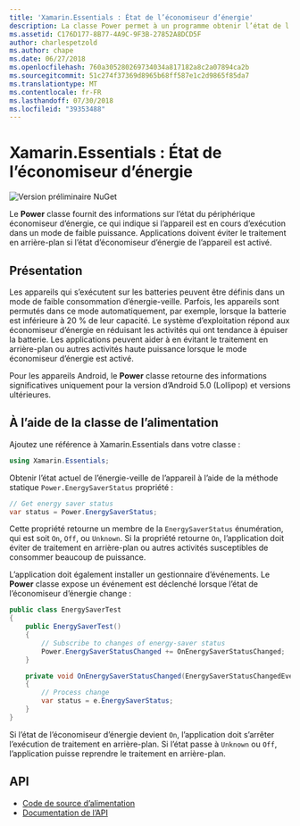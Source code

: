 ```yaml
---
title: 'Xamarin.Essentials : État de l’économiseur d’énergie'
description: La classe Power permet à un programme obtenir l’état de l’économiseur d’énergie pour déterminer si l’appareil fonctionne dans un mode de faible puissance.
ms.assetid: C176D177-8B77-4A9C-9F3B-27852A8DCD5F
author: charlespetzold
ms.author: chape
ms.date: 06/27/2018
ms.openlocfilehash: 760a305280269734034a817182a8c2a07894ca2b
ms.sourcegitcommit: 51c274f37369d8965b68ff587e1c2d9865f85da7
ms.translationtype: MT
ms.contentlocale: fr-FR
ms.lasthandoff: 07/30/2018
ms.locfileid: "39353488"
---
```

# <a name="xamarinessentials-power-energy-saver-status"></a>Xamarin.Essentials : État de l’économiseur d’énergie

![Version préliminaire NuGet](~/media/shared/pre-release.png)

Le **Power** classe fournit des informations sur l’état du périphérique économiseur d’énergie, ce qui indique si l’appareil est en cours d’exécution dans un mode de faible puissance. Applications doivent éviter le traitement en arrière-plan si l’état d’économiseur d’énergie de l’appareil est activé.

## <a name="background"></a>Présentation

Les appareils qui s’exécutent sur les batteries peuvent être définis dans un mode de faible consommation d’énergie-veille. Parfois, les appareils sont permutés dans ce mode automatiquement, par exemple, lorsque la batterie est inférieure à 20 % de leur capacité. Le système d’exploitation répond aux économiseur d’énergie en réduisant les activités qui ont tendance à épuiser la batterie. Les applications peuvent aider à en évitant le traitement en arrière-plan ou autres activités haute puissance lorsque le mode économiseur d’énergie est activé.

Pour les appareils Android, le **Power** classe retourne des informations significatives uniquement pour la version d’Android 5.0 (Lollipop) et versions ultérieures.

## <a name="using-the-power-class"></a>À l’aide de la classe de l’alimentation

Ajoutez une référence à Xamarin.Essentials dans votre classe :

```csharp
using Xamarin.Essentials;
```

Obtenir l’état actuel de l’énergie-veille de l’appareil à l’aide de la méthode statique `Power.EnergySaverStatus` propriété :

```csharp
// Get energy saver status
var status = Power.EnergySaverStatus;
```

Cette propriété retourne un membre de la `EnergySaverStatus` énumération, qui est soit `On`, `Off`, ou `Unknown`. Si la propriété retourne `On`, l’application doit éviter de traitement en arrière-plan ou autres activités susceptibles de consommer beaucoup de puissance.

L’application doit également installer un gestionnaire d’événements. Le **Power** classe expose un événement est déclenché lorsque l’état de l’économiseur d’énergie change :

```csharp
public class EnergySaverTest
{
    public EnergySaverTest()
    {
        // Subscribe to changes of energy-saver status
        Power.EnergySaverStatusChanged += OnEnergySaverStatusChanged;
    }

    private void OnEnergySaverStatusChanged(EnergySaverStatusChangedEventArgs e)
    {
        // Process change
        var status = e.EnergySaverStatus;
    }
}
```

Si l’état de l’économiseur d’énergie devient `On`, l’application doit s’arrêter l’exécution de traitement en arrière-plan. Si l’état passe à `Unknown` ou `Off`, l’application puisse reprendre le traitement en arrière-plan.

## <a name="api"></a>API

- [Code de source d’alimentation](https://github.com/xamarin/Essentials/tree/master/Xamarin.Essentials/Power)
- [Documentation de l’API](xref:Xamarin.Essentials.Power)
